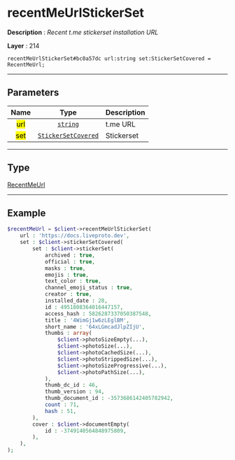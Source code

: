 # recentMeUrlStickerSet

**Description** : *Recent t\.me stickerset installation URL*

**Layer** : 214

```tl
recentMeUrlStickerSet#bc0a57dc url:string set:StickerSetCovered = RecentMeUrl;
```

---

## Parameters

| Name | Type | Description |
| :---: | :---: | :--- |
| <mark>url</mark> | [`string`](type/string) | t.me URL |
| <mark>set</mark> | [`StickerSetCovered`](type/StickerSetCovered) | Stickerset |

---

## Type

[RecentMeUrl](type/RecentMeUrl)

---

## Example

```php
$recentMeUrl = $client->recentMeUrlStickerSet(
	url : 'https://docs.liveproto.dev',
	set : $client->stickerSetCovered(
		set : $client->stickerSet(
			archived : true,
			official : true,
			masks : true,
			emojis : true,
			text_color : true,
			channel_emoji_status : true,
			creator : true,
			installed_date : 28,
			id : 4951808364016447157,
			access_hash : 5826287337050387548,
			title : '4WimGj1w6zLEglBM',
			short_name : '64xLGmcadJlpZIjU',
			thumbs : array(
				$client->photoSizeEmpty(...),
				$client->photoSize(...),
				$client->photoCachedSize(...),
				$client->photoStrippedSize(...),
				$client->photoSizeProgressive(...),
				$client->photoPathSize(...),
			),
			thumb_dc_id : 46,
			thumb_version : 94,
			thumb_document_id : -3573686142405782942,
			count : 71,
			hash : 51,
		),
		cover : $client->documentEmpty(
			id : -3749140564848975809,
		),
	),
);
```